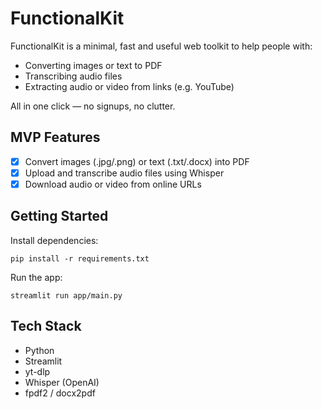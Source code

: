 # FunctionalKit

FunctionalKit is a minimal, fast and useful web toolkit to help people with:
- Converting images or text to PDF
- Transcribing audio files
- Extracting audio or video from links (e.g. YouTube)

All in one click — no signups, no clutter.

## MVP Features
- [x] Convert images (.jpg/.png) or text (.txt/.docx) into PDF
- [x] Upload and transcribe audio files using Whisper
- [x] Download audio or video from online URLs

## Getting Started

Install dependencies:
```
pip install -r requirements.txt
```

Run the app:
```
streamlit run app/main.py
```

## Tech Stack
- Python
- Streamlit
- yt-dlp
- Whisper (OpenAI)
- fpdf2 / docx2pdf
